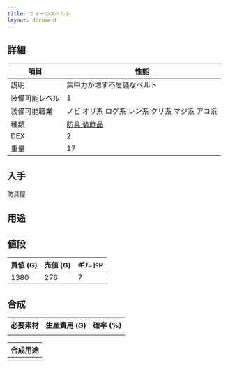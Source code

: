 ```yaml
---
title: フォーカスベルト
layout: document
---
```

## 詳細


|項目|性能|
|---|---|
|説明|集中力が増す不思議なベルト|
|装備可能レベル|1|
|装備可能職業|ノビ オリ系 ログ系 レン系 クリ系 マジ系 アコ系|
|種類|[防具 装飾品](防具(装飾品))|
|DEX|2|
|重量|17|

## 入手

防具屋

## 用途

## 値段
|買値 (G)|売値 (G)|ギルドP|
|---|---|---|
|1380|276|7|

## 合成
|必要素材|生産費用 (G)|確率 (%)|
|---|---|---|
||||

|合成用途|
|---|
||

